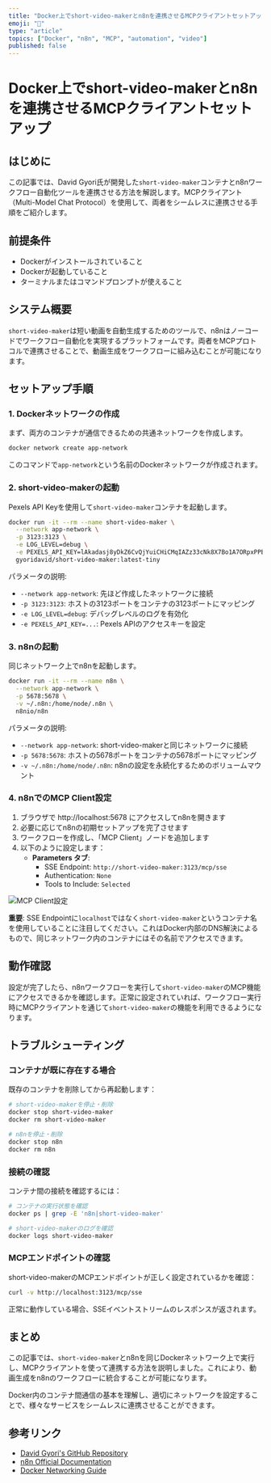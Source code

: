 ```yaml
---
title: "Docker上でshort-video-makerとn8nを連携させるMCPクライアントセットアップ"
emoji: "🐳"
type: "article"
topics: ["Docker", "n8n", "MCP", "automation", "video"]
published: false
---
```


# Docker上でshort-video-makerとn8nを連携させるMCPクライアントセットアップ

## はじめに

この記事では、David Gyori氏が開発した`short-video-maker`コンテナとn8nワークフロー自動化ツールを連携させる方法を解説します。MCPクライアント（Multi-Model Chat Protocol）を使用して、両者をシームレスに連携させる手順をご紹介します。

## 前提条件

- Dockerがインストールされていること
- Dockerが起動していること
- ターミナルまたはコマンドプロンプトが使えること

## システム概要

`short-video-maker`は短い動画を自動生成するためのツールで、n8nはノーコードでワークフロー自動化を実現するプラットフォームです。両者をMCPプロトコルで連携させることで、動画生成をワークフローに組み込むことが可能になります。

## セットアップ手順

### 1. Dockerネットワークの作成

まず、両方のコンテナが通信できるための共通ネットワークを作成します。

```bash
docker network create app-network
```

このコマンドで`app-network`という名前のDockerネットワークが作成されます。

### 2. short-video-makerの起動

Pexels API Keyを使用して`short-video-maker`コンテナを起動します。

```bash
docker run -it --rm --name short-video-maker \
  --network app-network \
  -p 3123:3123 \
  -e LOG_LEVEL=debug \
  -e PEXELS_API_KEY=lAkadasj8yDkZ6CvQjYuiCHiCMqIAZz33cNk8X7Bo1A7ORpxPPBeFL2f \
  gyoridavid/short-video-maker:latest-tiny
```

パラメータの説明:
- `--network app-network`: 先ほど作成したネットワークに接続
- `-p 3123:3123`: ホストの3123ポートをコンテナの3123ポートにマッピング
- `-e LOG_LEVEL=debug`: デバッグレベルのログを有効化
- `-e PEXELS_API_KEY=...`: Pexels APIのアクセスキーを設定

### 3. n8nの起動

同じネットワーク上でn8nを起動します。

```bash
docker run -it --rm --name n8n \
  --network app-network \
  -p 5678:5678 \
  -v ~/.n8n:/home/node/.n8n \
  n8nio/n8n
```

パラメータの説明:
- `--network app-network`: short-video-makerと同じネットワークに接続
- `-p 5678:5678`: ホストの5678ポートをコンテナの5678ポートにマッピング
- `-v ~/.n8n:/home/node/.n8n`: n8nの設定を永続化するためのボリュームマウント

### 4. n8nでのMCP Client設定

1. ブラウザで http://localhost:5678 にアクセスしてn8nを開きます
2. 必要に応じてn8nの初期セットアップを完了させます
3. ワークフローを作成し、「MCP Client」ノードを追加します
4. 以下のように設定します：
   - **Parameters タブ**:
     - SSE Endpoint: `http://short-video-maker:3123/mcp/sse`
     - Authentication: `None`
     - Tools to Include: `Selected`

![MCP Client設定](https://storage.googleapis.com/zenn-user-upload/placeholder-image.png)

**重要**: SSE Endpointに`localhost`ではなく`short-video-maker`というコンテナ名を使用していることに注目してください。これはDocker内部のDNS解決によるもので、同じネットワーク内のコンテナにはその名前でアクセスできます。

## 動作確認

設定が完了したら、n8nワークフローを実行して`short-video-maker`のMCP機能にアクセスできるかを確認します。正常に設定されていれば、ワークフロー実行時にMCPクライアントを通じて`short-video-maker`の機能を利用できるようになります。

## トラブルシューティング

### コンテナが既に存在する場合

既存のコンテナを削除してから再起動します：

```bash
# short-video-makerを停止・削除
docker stop short-video-maker
docker rm short-video-maker

# n8nを停止・削除
docker stop n8n
docker rm n8n
```

### 接続の確認

コンテナ間の接続を確認するには：

```bash
# コンテナの実行状態を確認
docker ps | grep -E 'n8n|short-video-maker'

# short-video-makerのログを確認
docker logs short-video-maker
```

### MCPエンドポイントの確認

short-video-makerのMCPエンドポイントが正しく設定されているかを確認：

```bash
curl -v http://localhost:3123/mcp/sse
```

正常に動作している場合、SSEイベントストリームのレスポンスが返されます。

## まとめ

この記事では、`short-video-maker`とn8nを同じDockerネットワーク上で実行し、MCPクライアントを使って連携する方法を説明しました。これにより、動画生成をn8nのワークフローに統合することが可能になります。

Docker内のコンテナ間通信の基本を理解し、適切にネットワークを設定することで、様々なサービスをシームレスに連携させることができます。

## 参考リンク

- [David Gyori's GitHub Repository](https://github.com/gyoridavid/ai_agents_az/tree/main/episode_7)
- [n8n Official Documentation](https://docs.n8n.io/)
- [Docker Networking Guide](https://docs.docker.com/network/)